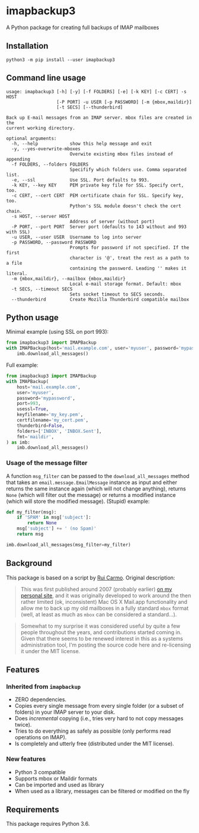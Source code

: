 imapbackup3
===========

A Python package for creating full backups of IMAP mailboxes

## Installation

```
python3 -m pip install --user imapbackup3
```

## Command line usage

```
usage: imapbackup3 [-h] [-y] [-f FOLDERS] [-e] [-k KEY] [-c CERT] -s HOST
                   [-P PORT] -u USER [-p PASSWORD] [-m {mbox,maildir}]
                   [-t SECS] [--thunderbird]

Back up E-mail messages from an IMAP server. mbox files are created in the
current working directory.

optional arguments:
  -h, --help            show this help message and exit
  -y, --yes-overwrite-mboxes
                        Overwite existing mbox files instead of appending
  -f FOLDERS, --folders FOLDERS
                        Specifify which folders use. Comma separated list.
  -e, --ssl             Use SSL. Port defaults to 993.
  -k KEY, --key KEY     PEM private key file for SSL. Specify cert, too.
  -c CERT, --cert CERT  PEM certificate chain for SSL. Specify key, too.
                        Python's SSL module doesn't check the cert chain.
  -s HOST, --server HOST
                        Address of server (without port)
  -P PORT, --port PORT  Server port (defaults to 143 without and 993 with SSL)
  -u USER, --user USER  Username to log into server
  -p PASSWORD, --password PASSWORD
                        Prompts for password if not specified. If the first
                        character is '@', treat the rest as a path to a file
                        containing the password. Leading '' makes it literal.
  -m {mbox,maildir}, --mailbox {mbox,maildir}
                        Local e-mail storage format. Default: mbox
  -t SECS, --timeout SECS
                        Sets socket timeout to SECS seconds.
  --thunderbird         Create Mozilla Thunderbird compatible mailbox
```

## Python usage

Minimal example (using SSL on port 993):

```python
from imapbackup3 import IMAPBackup
with IMAPBackup(host='mail.example.com', user='myuser', password='mypassword') as imb:
    imb.download_all_messages()
```

Full example:

```python
from imapbackup3 import IMAPBackup
with IMAPBackup(
    host='mail.example.com',
    user='myuser',
    password='mypassword',
    port=993,
    usessl=True,
    keyfilename='my_key.pem',
    certfilename='my_cert.pem',
    thunderbird=False,
    folders=['INBOX', 'INBOX.Sent'],
    fmt='maildir',
) as imb:
    imb.download_all_messages()
```

### Usage of the message filter

A function `msg_filter` can be passed to the `download_all_messages` method
that takes an `email.message.EmailMessage` instance as input and either
returns the same instance again (which will not change anything), returns
`None` (which will filter out the message) or returns a modified instance
(which will store the modified message). (Stupid) example:

```python
def my_filter(msg):
    if 'SPAM' in msg['subject']:
        return None
    msg['subject'] += ' (no Spam)'
    return msg

imb.download_all_messages(msg_filter=my_filter)
```

## Background

This package is based on a script by [Rui Carmo](https://github.com/rcarmo/imapbackup). Original description:

> This was first published around 2007 (probably earlier) [on my personal site][tao], and it was originally developed to work around the then rather limited (ok, inconsistent) Mac OS X Mail.app functionality and allow me to back up my old mailboxes in a fully standard `mbox` format (well, at least as much as `mbox` can be considered a standard...).

> Somewhat to my surprise it was considered useful by quite a few people throughout the years, and contributions started coming in. Given that there seems to be renewed interest in this as a systems administration tool, I'm posting the source code here and re-licensing it under the MIT license.

## Features

### Inherited from `imapbackup`

* ZERO dependencies.
* Copies every single message from every single folder (or a subset of folders) in your IMAP server to your disk.
* Does _incremental_ copying (i.e., tries very hard to not copy messages twice).
* Tries to do everything as safely as possible (only performs read operations on IMAP).
* Is completely and utterly free (distributed under the MIT license).

### New features

* Python 3 compatible
* Supports mbox or Maildir formats
* Can be imported and used as library
* When used as a library, messages can be filtered or modified on the fly

## Requirements

This package requires Python 3.6.

[tao]: http://taoofmac.com/space/projects/imapbackup
